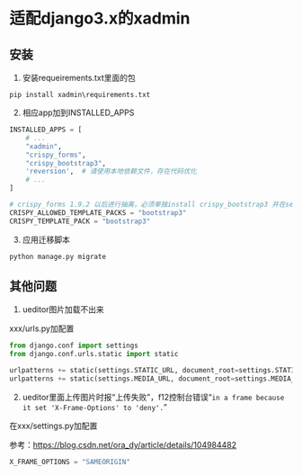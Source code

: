 # 适配django3.x的xadmin

## 安装

1. 安装requeirements.txt里面的包

```
pip install xadmin\requirements.txt
```

2. 相应app加到INSTALLED_APPS

```python
INSTALLED_APPS = [
    # ...
    "xadmin",
    "crispy_forms",
    "crispy_bootstrap3",
    'reversion',  # 请使用本地依赖文件，存在代码优化 
    # ...
]

# crispy_forms 1.9.2 以后进行抽离，必须单独install crispy_bootstrap3 并在settings中指定bootstrap版本
CRISPY_ALLOWED_TEMPLATE_PACKS = "bootstrap3"
CRISPY_TEMPLATE_PACK = "bootstrap3"

```

3. 应用迁移脚本

```pyhton
python manage.py migrate
```

## 其他问题

1. ueditor图片加载不出来

xxx/urls.py加配置

```python
from django.conf import settings
from django.conf.urls.static import static

urlpatterns += static(settings.STATIC_URL, document_root=settings.STATIC_ROOT)
urlpatterns += static(settings.MEDIA_URL, document_root=settings.MEDIA_ROOT)
```

2. ueditor里面上传图片时报“上传失败”，f12控制台错误“`in a frame because it set 'X-Frame-Options' to 'deny'.`”

在xxx/settings.py加配置

参考：https://blog.csdn.net/ora_dy/article/details/104984482

```python
X_FRAME_OPTIONS = "SAMEORIGIN"
```

